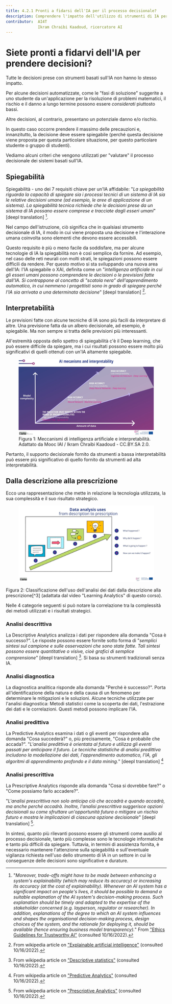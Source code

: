```yaml
---
title: 4.2.1 Pronti a fidarsi dell'IA per il processo decisionale?
description: Comprendere l'impatto dell'utilizzo di strumenti di IA per il processo decisionale e le necessarie precauzioni d'uso.
contributor:  AI4T
              Ikram Chraibi Kaadoud, ricercatore AI
---
```


# Siete pronti a fidarvi dell'IA per prendere decisioni?

Tutte le decisioni prese con strumenti basati sull'IA non hanno lo stesso impatto.

Per alcune decisioni automatizzate, come le "fasi di soluzione" suggerite a uno studente da un'applicazione per la risoluzione di problemi matematici, il rischio e il danno a lungo termine possono essere *considerati* piuttosto bassi.

Altre decisioni, al contrario, presentano un potenziale danno e/o rischio.

In questo caso occorre prendere il massimo delle precauzioni e, innanzitutto, la decisione deve essere spiegabile (perché questa decisione viene proposta per questa particolare situazione, per questo particolare studente o gruppo di studenti).

Vediamo alcuni criteri che vengono utilizzati per "valutare" il processo decisionale dei sistemi basati sull'IA.

## Spiegabilità

Spiegabilità - uno dei 7 requisiti chiave per un'IA affidabile: "_La spiegabilità riguarda la capacità di spiegare sia i processi tecnici di un sistema di IA sia le relative decisioni umane (ad esempio, le aree di applicazione di un sistema). La spiegabilità tecnica richiede che le decisioni prese da un sistema di IA possano essere comprese e tracciate dagli esseri umani_" [deepl translation] [^1].

Nel campo dell'istruzione, ciò significa che in qualsiasi strumento decisionale di IA, il modo in cui viene proposta una decisione e l'interazione umana coinvolta sono elementi che devono essere accessibili.

Questo requisito è più o meno facile da soddisfare, ma per alcune tecnologie di IA la spiegabilità non è così semplice da fornire. Ad esempio, nel caso delle reti neurali con molti strati, le spiegazioni possono essere difficili da rendere. Per questo motivo si sta sviluppando una nuova area dell'IA: l'IA spiegabile o XAI, definita come un "_intelligenza artificiale in cui gli esseri umani possono comprendere le decisioni o le previsioni fatte dall'IA. Si contrappone al concetto di "scatola nera" dell'apprendimento automatico, in cui nemmeno i progettisti sono in grado di spiegare perché l'IA sia arrivata a una determinata decisione_" [deepl translation] [^2].

## Interpretabilità

Le previsioni fatte con alcune tecniche di IA sono più facili da interpretare di altre. Una previsione fatta da un albero decisionale, ad esempio, è spiegabile. Ma non sempre si tratta delle previsioni più interessanti.

All'estremità opposta dello spettro di spiegabilità c'è il Deep learning, che può essere difficile da spiegare, ma i cui risultati possono essere molto più significativi di quelli ottenuti con un'IA altamente spiegabile.

<figure>
  <img src="Images/AI-mecanisms-and-interpretability-HQ.jpg" alt="Representation of AI mechanisms and interpretability." />
  <figcaption>Figura 1: Meccanismi di intelligenza artificiale e interpretabilità.
 Adattato da Mooc IAI / Ikram Chraibi Kaadoud - CC.BY.SA 2.0.</figcaption>
</figure>

Pertanto, il supporto decisionale fornito da strumenti a bassa interpretabilità può essere più significativo di quello fornito da strumenti ad alta interpretabilità.

## Dalla descrizione alla prescrizione

Ecco una rappresentazione che mette in relazione la tecnologia utilizzata, la sua complessità e il suo risultato strategico.

<figure>
  <img src="Images/Data-analysis-uses-from-description-to-prescription-HQ.jpg" alt="Representation of Data analysis uses from description to prescription." />
</figure>
Figura 2: Classificazione dell'uso dell'analisi dei dati dalla descrizione alla prescrizione[^3] (adattata dal video "Learning Analytics" di questo corso).

Nelle 4 categorie seguenti si può notare la correlazione tra la complessità dei metodi utilizzati e i risultati strategici.

### Analisi descrittiva

La Descriptive Analytics analizza i dati per rispondere alla domanda "Cosa è successo?".
Le risposte possono essere fornite sotto forma di "*semplici sintesi sul campione e sulle osservazioni che sono state fatte. Tali sintesi possono essere quantitative o visive, cioè grafici di semplice comprensione*" [deepl translation] [^4]. Si basa su strumenti tradizionali senza IA.

### Analisi diagnostica

La diagnostica analitica risponde alla domanda "Perché è successo?".
Porta all'identificazione della natura e della causa di un fenomeno per determinare le mitigazioni e le soluzioni. Alcune tecniche utilizzate per l'analisi diagnostica: Metodi statistici come la scoperta dei dati, l'estrazione dei dati e le correlazioni. Questi metodi possono implicare l'IA.

### Analisi predittiva

La Predictive Analytics esamina i dati o gli eventi per rispondere alla domanda "Cosa succederà?" o, più precisamente, "Cosa è probabile che accada?".
"*L'analisi predittiva è orientata al futuro e utilizza gli eventi passati per anticipare il futuro. Le tecniche statistiche di analisi predittiva includono la modellazione dei dati, l'apprendimento automatico, l'IA, gli algoritmi di apprendimento profondo e il data mining.*" [deepl translation] [^5]

### Analisi prescrittiva

La Prescriptive Analytics risponde alla domanda "Cosa si dovrebbe fare?" o "Come possiamo farlo accadere?".

"*L'analisi prescrittiva non solo anticipa ciò che accadrà e quando accadrà, ma anche perché accadrà. Inoltre, l'analisi prescrittiva suggerisce opzioni decisionali su come sfruttare un'opportunità futura o mitigare un rischio futuro e mostra le implicazioni di ciascuna opzione decisionale*" [deepl translation] [^6].

In sintesi, quanto più rilevanti possono essere gli strumenti come ausilio al processo decisionale, tanto più complesse sono le tecnologie informatiche e tanto più difficili da spiegare.
Tuttavia, in termini di assistenza fornita, è necessario mantenere l'attenzione sulla spiegabilità e sull'eventuale vigilanza richiesta nell'uso dello strumento di IA in un settore in cui le conseguenze delle decisioni sono significative e durature.

[^1]: "*Moreover, trade-offs might have to be made between enhancing a system's explainability (which may reduce its accuracy) or increasing its accuracy (at the cost of explainability). Whenever an AI system has a significant impact on people's lives, it should be possible to demand a suitable explanation of the AI system's decision-making process. Such explanation should be timely and adapted to the expertise of the stakeholder concerned (e.g. layperson, regulator or researcher). In addition, explanations of the degree to which an AI system influences and shapes the organisational decision-making process, design choices of the system, and the rationale for deploying it, should be available (hence ensuring business model transparency).*" From ["Ethics Guidelines for Trustworthy AI"](https://ec.europa.eu/futurium/en/ai-alliance-consultation/guidelines/1.html#Transparency) (consulted 10/16/2022).

[^2]: From wikipedia article on ["Explainable artificial intelligence"](https://en.wikipedia.org/wiki/Explainable_artificial_intelligence) (consulted 10/16/2022).  

[^3]: See in this course the section 1.1.3. on Learning analytics (video).  

[^4]: From wikipedia article on ["Descriptive statistics"](https://en.wikipedia.org/wiki/Descriptive_statistics) (consulted 10/16/2022).  

[^5]: From wikipedia article on ["Predictive Analytics"](https://en.wikipedia.org/wiki/Predictive_analytics) (consulted 10/16/2022).  

[^6]: From wikipedia article on ["Prescriptive Analytics"](https://en.wikipedia.org/wiki/Prescriptive_analytics) (consulted 10/16/2022).
